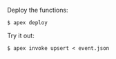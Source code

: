 Deploy the functions:

```
$ apex deploy
```

Try it out:

```
$ apex invoke upsert < event.json
```
